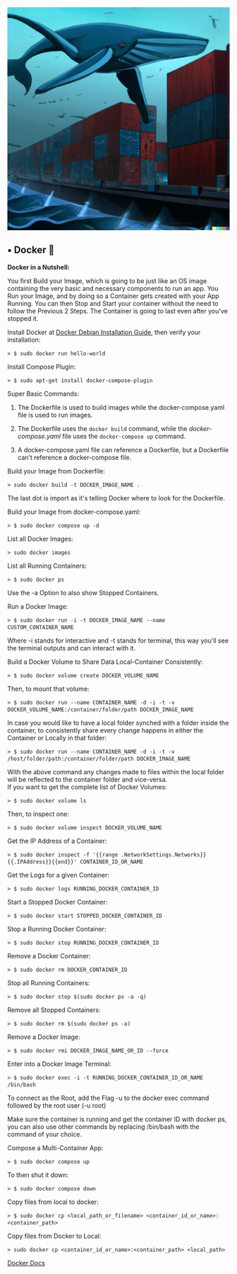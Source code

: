<img src="/pics/Docker.png">

## ▪️ Docker 🐋 

**Docker in a Nutshell:**

You first Build your Image, which is going to be just like an OS image containing the very basic and necessary components to run an app.
You Run your Image, and by doing so a Container gets created with your App Running.
You can then Stop and Start your container without the need to follow the Previous 2 Steps.
The Container is going to last even after you've stopped it.

Install Docker at [Docker Debian Installation Guide](https://docs.docker.com/engine/install/debian/), then verify your installation:

	> $ sudo docker run hello-world

Install Compose Plugin:

	> $ sudo apt-get install docker-compose-plugin

Super Basic Commands:

1.  The Dockerfile is used to build images while the docker-compose.yaml file is used to run images.

2.  The Dockerfile uses the `docker build` command, while the _docker-compose.yaml_ file uses the `docker-compose up` command.

3.  A docker-compose.yaml file can reference a Dockerfile, but a Dockerfile can’t reference a docker-compose file.

Build your Image from Dockerfile:

	> sudo docker build -t DOCKER_IMAGE_NAME .
	
The last dot is import as it's telling Docker where to look for the Dockerfile.

Build your Image from docker-compose.yaml:

	> $ sudo docker compose up -d

List all Docker Images:

	> sudo docker images

List all Running Containers:

	> $ sudo docker ps

Use the -a Option to also show Stopped Containers.

Run a Docker Image:

	> $ sudo docker run -i -t DOCKER_IMAGE_NAME --name CUSTOM_CONTAINER_NAME

Where -i stands for interactive and -t stands for terminal, this way you'll see the terminal outputs and can interact with it.

Build a Docker Volume to Share Data Local-Container Consistently:

	> $ sudo docker volume create DOCKER_VOLUME_NAME

Then, to mount that volume:

 	> $ sudo docker run --name CONTAINER_NAME -d -i -t -v DOCKER_VOLUME_NAME:/container/folder/path DOCKER_IMAGE_NAME

In case you would like to have a local folder synched with a folder inside the container, to consistently share every change happens in either the Container or Locally in that folder:
 
 	> $ sudo docker run --name CONTAINER_NAME -d -i -t -v /host/folder/path:/container/folder/path DOCKER_IMAGE_NAME

With the above command any changes made to files within the local folder will be reflected to the container folder and vice-versa.
<br>
If you want to get the complete list of Docker Volumes:
	
	> $ sudo docker volume ls

Then, to inspect one:

	> $ sudo docker volume inspect DOCKER_VOLUME_NAME
	
Get the IP Address of a Container: 

	> $ sudo docker inspect -f '{{range .NetworkSettings.Networks}}{{.IPAddress}}{{end}}' CONTAINER_ID_OR_NAME

Get the Logs for a given Container:

	> $ sudo docker logs RUNNING_DOCKER_CONTAINER_ID

Start a Stopped Docker Container:

	> $ sudo docker start STOPPED_DOCKER_CONTAINER_ID

Stop a Running Docker Container:

	> $ sudo docker stop RUNNING_DOCKER_CONTAINER_ID

Remove a Docker Container:

	> $ sudo docker rm DOCKER_CONTAINER_ID

Stop all Running Containers:

	> $ sudo docker stop $(sudo docker ps -a -q)

Remove all Stopped Containers:

	> $ sudo docker rm $(sudo docker ps -a)

Remove a Docker Image:

	> $ sudo docker rmi DOCKER_IMAGE_NAME_OR_ID --force

Enter into a Docker Image Terminal:

	> $ sudo docker exec -i -t RUNNING_DOCKER_CONTAINER_ID_OR_NAME /bin/bash

To connect as the Root, add the Flag -u to the docker exec command followed by the root user (-u root)

Make sure the container is running and get the container ID with docker ps, you can also use other commands by replacing /bin/bash with the command of your choice.

Compose a Multi-Container App:

	> $ sudo docker compose up

To then shut it down:

	> $ sudo docker compose down
	
Copy files from local to docker:
	
	> $ sudo docker cp <local_path_or_filename> <container_id_or_name>:<container_path>

Copy files from Docker to Local:

	> sudo docker cp <container_id_or_name>:<container_path> <local_path>

[Docker Docs](https://docs.docker.com/)
